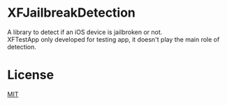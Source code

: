 XFJailbreakDetection
=====================

A library to detect if an iOS device is jailbroken or not.
<br>
XFTestApp only developed for testing app, it doesn't play the main role of detection.

# License

[MIT](http://thi.mit-license.org/)